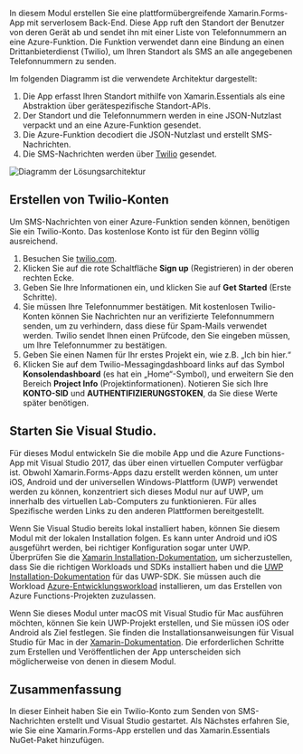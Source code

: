 In diesem Modul erstellen Sie eine plattformübergreifende Xamarin.Forms-App mit serverlosem Back-End. Diese App ruft den Standort der Benutzer von deren Gerät ab und sendet ihn mit einer Liste von Telefonnummern an eine Azure-Funktion. Die Funktion verwendet dann eine Bindung an einen Drittanbieterdienst (Twilio), um Ihren Standort als SMS an alle angegebenen Telefonnummern zu senden.

Im folgenden Diagramm ist die verwendete Architektur dargestellt:

1. Die App erfasst Ihren Standort mithilfe von Xamarin.Essentials als eine Abstraktion über gerätespezifische Standort-APIs.
2. Der Standort und die Telefonnummern werden in eine JSON-Nutzlast verpackt und an eine Azure-Funktion gesendet.
3. Die Azure-Funktion decodiert die JSON-Nutzlast und erstellt SMS-Nachrichten.
4. Die SMS-Nachrichten werden über [Twilio](http://twilio.com) gesendet.

![Diagramm der Lösungsarchitektur](../media/1-architecture.png)

## <a name="create-a-twilio-account"></a>Erstellen von Twilio-Konten

Um SMS-Nachrichten von einer Azure-Funktion senden können, benötigen Sie ein Twilio-Konto. Das kostenlose Konto ist für den Beginn völlig ausreichend.

1. Besuchen Sie [twilio.com](https://twilio.com).
2. Klicken Sie auf die rote Schaltfläche **Sign up** (Registrieren) in der oberen rechten Ecke.
3. Geben Sie Ihre Informationen ein, und klicken Sie auf **Get Started** (Erste Schritte).
4. Sie müssen Ihre Telefonnummer bestätigen. Mit kostenlosen Twilio-Konten können Sie Nachrichten nur an verifizierte Telefonnummern senden, um zu verhindern, dass diese für Spam-Mails verwendet werden. Twilio sendet Ihnen einen Prüfcode, den Sie eingeben müssen, um Ihre Telefonnummer zu bestätigen.
5. Geben Sie einen Namen für Ihr erstes Projekt ein, wie z.B. „Ich bin hier.“
6. Klicken Sie auf dem Twilio-Messagingdashboard links auf das Symbol **Konsolendashboard** (es hat ein „Home“-Symbol), und erweitern Sie den Bereich **Project Info** (Projektinformationen). Notieren Sie sich Ihre **KONTO-SID** und **AUTHENTIFIZIERUNGSTOKEN**, da Sie diese Werte später benötigen.

## <a name="launch-visual-studio"></a>Starten Sie Visual Studio.

Für dieses Modul entwickeln Sie die mobile App und die Azure Functions-App mit Visual Studio 2017, das über einen virtuellen Computer verfügbar ist. Obwohl Xamarin.Forms-Apps dazu erstellt werden können, um unter iOS, Android und der universellen Windows-Plattform (UWP) verwendet werden zu können, konzentriert sich dieses Modul nur auf UWP, um innerhalb des virtuellen Lab-Computers zu funktionieren. Für alles Spezifische werden Links zu den anderen Plattformen bereitgestellt.

<!-- TODO - add HoL link button here -->

Wenn Sie Visual Studio bereits lokal installiert haben, können Sie diesem Modul mit der lokalen Installation folgen. Es kann unter Android und iOS ausgeführt werden, bei richtiger Konfiguration sogar unter UWP. Überprüfen Sie die [Xamarin Installation-Dokumentation](https://docs.microsoft.com/xamarin/cross-platform/get-started/installation/windows), um sicherzustellen, dass Sie die richtigen Workloads und SDKs installiert haben und die [UWP Installation-Dokumentation](https://docs.microsoft.com/visualstudio/cross-platform/develop-apps-for-the-universal-windows-platform-uwp#requirements) für das UWP-SDK. Sie müssen auch die Workload [Azure-Entwicklungsworkload](https://docs.microsoft.com/azure/azure-functions/functions-develop-vs#prerequisites) installieren, um das Erstellen von Azure Functions-Projekten zuzulassen.

Wenn Sie dieses Modul unter macOS mit Visual Studio für Mac ausführen möchten, können Sie kein UWP-Projekt erstellen, und Sie müssen iOS oder Android als Ziel festlegen. Sie finden die Installationsanweisungen für Visual Studio für Mac in der [Xamarin-Dokumentation](https://docs.microsoft.com/visualstudio/cross-platform/setup-and-install#mac-setup-apple-id-xcode-and-xamarin). Die erforderlichen Schritte zum Erstellen und Veröffentlichen der App unterscheiden sich möglicherweise von denen in diesem Modul.

## <a name="summary"></a>Zusammenfassung

In dieser Einheit haben Sie ein Twilio-Konto zum Senden von SMS-Nachrichten erstellt und Visual Studio gestartet. Als Nächstes erfahren Sie, wie Sie eine Xamarin.Forms-App erstellen und das Xamarin.Essentials NuGet-Paket hinzufügen.